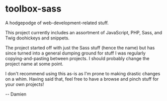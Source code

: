 toolbox-sass
============

A hodgepodge of web-development-related stuff.

This project currently includes an assortment of JavaScript, PHP, Sass,
and Twig doohickeys and snippets.

The project started off with just the Sass stuff (hence the name) but
has since turned into a general dumping ground for stuff I was regularly
copying-and-pasting between projects. I should probably change the
project name at some point.

I don't recommend using this as-is as I'm prone to making drastic
changes on a whim. Having said that, feel free to have a browse and
pinch stuff for your own projects!

-- Damien
